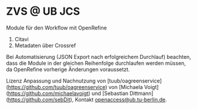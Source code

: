 # ZVS @ UB JCS
Module für den Workflow mit OpenRefine

 1. Citavi
 1. Metadaten über Crossref
 
Bei Automatisierung (JSON Export nach erfolgreichem Durchlauf) beachten, dass die Module in der gleichen Reihenfolge durchlaufen werden müssen, da OpenRefine vorherige Änderungen voraussetzt.

Lizenz
Anpassung und Nachnutzung von [tuub/oagreenservice] (https://github.com/tuub/oagreenservice) von [Michaela Voigt] (https://github.com/michaelavoigt)  und [Sebastian Dittmann] (https://github.com/sebDit), Kontakt openaccess@ub.tu-berlin.de.
